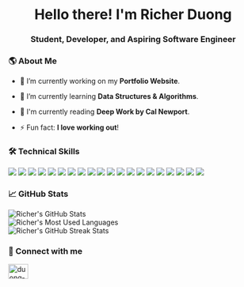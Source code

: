 <!--[![MasterHead]()]()-->
<h1 align="center">Hello there! I'm Richer Duong</h1>
<h3 align="center">Student, Developer, and Aspiring Software Engineer</h3>

<h3>🌎 About Me</h3>

- 🔭 I’m currently working on my **Portfolio Website**.

- 🌱 I’m currently learning **Data Structures & Algorithms**.

- 📖 I'm currently reading **Deep Work by Cal Newport**.

- ⚡ Fun fact: **I love working out**!

<h3>🛠️ Technical Skills</h3>

<div>
  <img src="https://img.shields.io/badge/-Python-161b22?style=for-the-badge&logo=python&labelColor=black">
  <img src="https://img.shields.io/badge/C-161b22?style=for-the-badge&logo=c&labelColor=black">
  <img src="https://img.shields.io/badge/-C++-161b22?style=for-the-badge&logo=cplusplus&logoColor=%2300599C&labelColor=black">
  <img src="https://img.shields.io/badge/c%23-161b22?style=for-the-badge&logo=c-sharp&logoColor=%23239120&labelColor=black">
  <img src="https://img.shields.io/badge/-Java-161b22?style=for-the-badge&logo=openjdk&labelColor=black">
  <img src="https://img.shields.io/badge/-HTML-161b22?style=for-the-badge&logo=html5&labelColor=black">
  <img src="https://img.shields.io/badge/-CSS-161b22?style=for-the-badge&logo=css3&logoColor=%231572B6&labelColor=black">
  <img src="https://img.shields.io/badge/-JavaScript-161b22?style=for-the-badge&logo=javascript&labelColor=black">
  <img src="https://img.shields.io/badge/-TypeScript-161b22?style=for-the-badge&logo=typescript&labelColor=black">
  
  <img src="https://img.shields.io/badge/react-161b22?style=for-the-badge&logo=react&logoColor=%2361DAFB&labelColor=black">
  <img src="https://img.shields.io/badge/MongoDB-161b22?style=for-the-badge&logo=mongodb&labelColor=black">
  <img src="https://img.shields.io/badge/express.js-161b22?style=for-the-badge&logo=express&logoColor=%2361DAFB&labelColor=black">
  <img src="https://img.shields.io/badge/AWS-161b22?style=for-the-badge&logo=amazon-aws&logoColor=%23FF9900&labelColor=black">
  <img src="https://img.shields.io/badge/node.js-161b22?style=for-the-badge&logo=node.js&labelColor=black">
  <img src="https://img.shields.io/badge/shell_script-161b22?style=for-the-badge&logo=gnu-bash&labelColor=black">
  <img src="https://img.shields.io/badge/-R-161b22?style=for-the-badge&logo=r&logoColor=4285F4&labelColor=black">
  <img src="https://img.shields.io/badge/azure-161b22?style=for-the-badge&logo=microsoftazure&logoColor=%230072C6&labelColor=black">
  
  <img src="https://img.shields.io/badge/Visual%20Studio%20Code-161b22?style=for-the-badge&logo=visual-studio-code&logoColor=0078d7&labelColor=black">
  <img src="https://img.shields.io/badge/RStudio-161b22?style=for-the-badge&logo=rstudio&labelColor=black">
  <img src="https://img.shields.io/badge/figma-161b22?style=for-the-badge&logo=figma&labelColor=black">
</div>

<!-- https://github.com/anuraghazra/github-readme-stats -->
<h3>📈 GitHub Stats</h3>

<div>
  <picture>
    <source
      srcset="https://github-readme-stats.vercel.app/api?username=richerduong&card_width=495&show_icons=true&count_private=true&include_all_commits=true&hide_border=true&theme=github_dark&bg_color=161b22"
      media="(prefers-color-scheme: dark)"
    />
    <source
      srcset="https://github-readme-stats.vercel.app/api?username=richerduong&card_width=495&show_icons=true&count_private=true&include_all_commits=true&hide_border=true&theme=default&bg_color=f6f8fa"
      media="(prefers-color-scheme: light), (prefers-color-scheme: no-preference)"
    />
    <img alt="Richer's GitHub Stats" />
  </picture>
</div>

<div>
  <picture>
    <source
      srcset="https://github-readme-stats.vercel.app/api/top-langs?username=richerduong&langs_count=8&layout=compact&card_width=495&count_private=true&include_all_commits=true&show_icons=true&hide_border=true&theme=github_dark&bg_color=161b22"
      media="(prefers-color-scheme: dark)"
    />
    <source
      srcset="https://github-readme-stats.vercel.app/api/top-langs?username=richerduong&langs_count=8&layout=compact&card_width=495&count_private=true&include_all_commits=true&show_icons=true&hide_border=true&theme=default&bg_color=f6f8fa"
      media="(prefers-color-scheme: light), (prefers-color-scheme: no-preference)"
    />
    <img alt="Richer's Most Used Languages">
  </picture>
</div>

<div>
  <picture>
    <source
      srcset="https://github-readme-streak-stats.herokuapp.com?user=richerduong&hide_border=true&ring=2F81F7&theme=dark&background=161b22"
      media="(prefers-color-scheme: dark)"
    />
    <source
      srcset="https://github-readme-streak-stats.herokuapp.com?user=richerduong&hide_border=true&ring=2F81F7&theme=default&background=f6f8fa"
      media="(prefers-color-scheme: light), (prefers-color-scheme: no-preference)"
    />
    <img alt="Richer's GitHub Streak Stats">
  </picture>
</div>

<h3>🤝 Connect with me</h3>

<p align="left">
<a href="https://linkedin.com/in/duong-richer" target="blank"><img align="center" src="https://raw.githubusercontent.com/rahuldkjain/github-profile-readme-generator/master/src/images/icons/Social/linked-in-alt.svg" alt="duong-richer" height="30" width="40" /></a>
</p>
